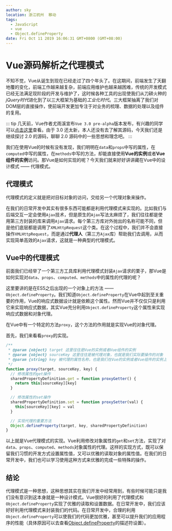 ```yaml
---
author: sky
location: 浙江杭州	移动
tags: 
  - JavaScript
  - vue
  - Object.defineProperty
date: Fri Oct 11 2019 16:06:31 GMT+0800 (GMT+08:00)
---
```


# Vue源码解析之代理模式

不知不觉，Vue从诞生到现在已经走过了四个年头了。在这期间，前端发生了天翻地覆的变化，前端工作越来越复杂，前端应用维护也越来越困难，传统的开发模式已经无法满足现阶段的开发与维护了，这时候各种工具的出现使我们从刀耕火种的*jQuery时代*进化到了以三大框架为基础的*工业化时代*。三大框架抽离了我们对DOM层的直接操作，使前端开发更加专注于对业务的梳理、数据的处理以及组件的复用。

::: tip
几天前，Vue作者尤雨溪宣布`Vue 3.0 pre-alpha`版本发布，有兴趣的同学可以[点击这里](https://github.com/vuejs/vue-next)查看。由于 3.0 还太新，本人还没有去了解其源码，今天我们还是继续探讨 2.0 的源码，聊聊 2.0 源码中的一些思想和理念吧。
:::

我们在使用Vue的时候有没有发现，我们明明在`data`和`props`中写的属性，在`computed`中写的属性，在`methods`中写的方法，却能直接使用**Vue的实例**或者**Vue组件的实例**访问。那Vue是如何实现的呢？今天我们就来好好讲讲藏在Vue中的设计模式 —— 代理模式。

## 代理模式

代理模式的定义就是把对目标对象的访问，交给另一个代理对象来操作。

在我们的日常开发中其实有很多东西可能都是利用代理模式来实现的。比如我们与后端交互一定会使用`Ajax`技术，但是原生的`Ajax`写法太麻烦了，我们往往都是使用第三方封装的库来调用`Ajax`请求。每个第三方库对外抛出的名称可能不同，但是他们底层都是调用了`XMLHttpRequest`这个类。在这个过程中，我们并不会直接操作`XMLHttpRequest`，而是通过**代理人**（第三方`Ajax`库）帮助我们去调用，从而实现简单高效的`Ajax`请求，这就是一种典型的代理模式。

## Vue中的代理模式

前面我们已经举了一个第三方工具库利用代理模式封装`Ajax`请求的栗子，那Vue是如何实现对`data`、`props`、`computed`、`methods`中的属性的代理的呢？

这里要讲的是在ES5之后出现的一个对象上的方法 —— `Object.defineProperty`。我们知道`Object.defineProperty`在Vue中起到至关重要的作用，Vue的响应式数据设计就是依赖这个属性。然而Vue并不仅仅只是利用它来实现响应式数据，其实Vue充分利用`Object.defineProperty`这个属性来实现响应式数据和对象代理。

在Vue中有一个特定的方法`proxy`，这个方法的作用就是实现Vue的对象代理。

首先，我们来看看`proxy`的实现。

```javascript
/**
 * @param {object} target 这里往往是Vue的实例或者Vue组件的实例
 * @param {object} sourceKey 这里往往是被代理对象，也就是我们实际要操作的对象
 * @param {string} key 被代理的属性名称，也是我们在Vue的实例或者Vue组件的实例上操作的属性名称
 */
function proxy(target, sourceKey, key) {
  // 修改属性的get操作
  sharedPropertyDefinition.get = function proxyGetter() {
    return this[sourceKey][key]
  }

  // 修改属性的set操作
  sharedPropertyDefinition.set = function proxySetter(val) {
    this[sourceKey][key] = val
  }

  // 实现代理的重要方法
  Object.defineProperty(target, key, sharedPropertyDefinition)
}
```

以上就是Vue代理模式的实现。Vue利用修改对象属性的`get`和`set`方法，实现了对`data`、`props`、`computed`、`methods`对象属性的代理。这样的实现方式，既可以保留我们习惯的开发方式设置属性值，又可以优雅的读取对象的属性值。在我们的日常开发中，我们也可以学习使用这种方式来优雅的完成一些特殊的操作。

## 结论

代理模式是一种思想，这种思想其实在我们开发中经常用到，有些时候可能只是我们没有意识到这本身就是一种设计模式。Vue很好的利用了代理模式和`Object.defineProperty`实现了优雅的读取和设置数据。在日常开发中，我们应该好好利用代理模式来封装我们的代码。在日常开发中，合理的利用`Object.defineProperty`可以使我们的代码更加优雅，甚至可以提升我们的应用程序的性能（具体原因可以去查看[Object.defineProperty](https://developer.mozilla.org/zh-CN/docs/Web/JavaScript/Reference/Global_Objects/Object/defineProperty)的描述符设置）。
